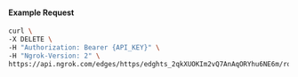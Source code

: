 <!-- Code generated for API Clients. DO NOT EDIT. -->

#### Example Request

```bash
curl \
-X DELETE \
-H "Authorization: Bearer {API_KEY}" \
-H "Ngrok-Version: 2" \
https://api.ngrok.com/edges/https/edghts_2qkXUOKIm2vQ7AnAqORYhu6NE6m/routes/edghtsrt_2qkXULyEPHpH87ZfjJA2qrob90k/saml
```
